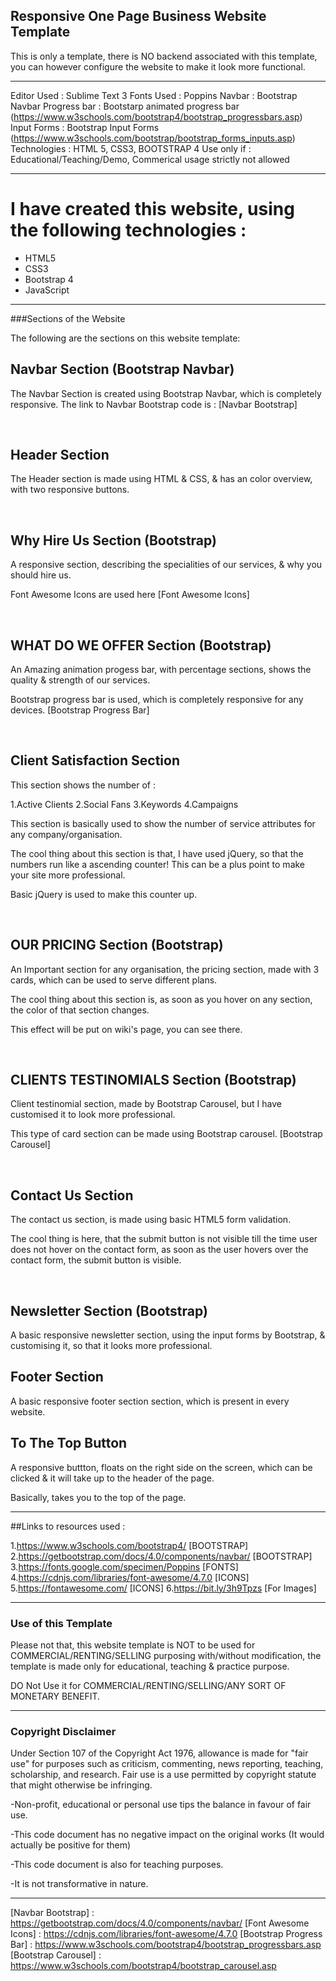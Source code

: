 ## Responsive One Page Business Website Template


This is only a template, there is NO backend associated with this template, you can however configure the website to make it look more functional.

---

Editor Used    :      Sublime Text 3
Fonts Used     :      Poppins
Navbar         :      Bootstrap Navbar 
Progress bar   :      Bootstarp animated progress bar (https://www.w3schools.com/bootstrap4/bootstrap_progressbars.asp)
Input Forms    :      Bootstrap Input Forms (https://www.w3schools.com/bootstrap/bootstrap_forms_inputs.asp)
Technologies   :      HTML 5, CSS3, BOOTSTRAP 4 
Use only if    :      Educational/Teaching/Demo, Commerical usage strictly not allowed

---


# I have created this website, using the following technologies : 

- HTML5
- CSS3
- Bootstrap 4
- JavaScript


---


###Sections of the Website 

The following are the sections on this website template:

## Navbar Section (Bootstrap Navbar)

The Navbar Section is created using Bootstrap Navbar, which is completely responsive.
The link to Navbar Bootstrap code is : [Navbar Bootstrap]

<br /> 

## Header Section

The Header section is made using HTML & CSS, & has an color overview, with two responsive buttons.

<br /> 

## Why Hire Us Section (Bootstrap)

A responsive section, describing the specialities of our services, & why you should hire us.

Font Awesome Icons are used here [Font Awesome Icons]


<br /> 

## WHAT DO WE OFFER Section (Bootstrap)

An Amazing animation progess bar, with percentage sections, shows the quality & strength of our services.

Bootstrap progress bar is used, which is completely responsive for any devices. [Bootstrap Progress Bar]

<br /> 

## Client Satisfaction Section

This section shows the number of :

1.Active Clients
2.Social Fans
3.Keywords
4.Campaigns


This section is basically used to show the number of service attributes for any company/organisation.

The cool thing about this section is that, I have used jQuery, so that the numbers run like a ascending counter! This can be a plus point to make your site more professional. 

Basic jQuery is used to make this counter up.

<br /> 

## OUR PRICING Section (Bootstrap)

An Important section for any organisation, the pricing section, made with 3 cards, which can be used to serve different plans.

The cool thing about this section is, as soon as you hover on any section, the color of that section changes.

This effect will be put on wiki's page, you can see there.

<br /> 

## CLIENTS TESTINOMIALS Section (Bootstrap)

Client testinomial section, made by Bootstrap Carousel, but I have customised it to look more professional. 

This type of card section can be made using Bootstrap carousel. [Bootstrap Carousel]

<br /> 


## Contact Us Section

The contact us section, is made using basic HTML5 form validation. 

The cool thing is here, that the submit button is not visible till the time user does not hover on the contact form, as soon as the user hovers over the contact form, the submit button is visible.

<br /> 

## Newsletter Section (Bootstrap)

A basic responsive newsletter section, using the input forms by Bootstrap, & customising it, so that it looks more professional.


## Footer Section

A basic responsive footer section section, which is present in every website.


## To The Top Button

A responsive buttton, floats on the right side on the screen, which can be clicked & it will take up to the header of the page.

Basically, takes you to the top of the page.


---

##Links to resources used : 

1.https://www.w3schools.com/bootstrap4/ [BOOTSTRAP]
2.https://getbootstrap.com/docs/4.0/components/navbar/ [BOOTSTRAP]
3.https://fonts.google.com/specimen/Poppins [FONTS]
4.https://cdnjs.com/libraries/font-awesome/4.7.0 [ICONS]
5.https://fontawesome.com/ [ICONS]
6.https://bit.ly/3h9Tpzs [For Images]


---

### Use of this Template

Please not that, this website template is NOT to be used for COMMERCIAL/RENTING/SELLING purposing with/without modification, the template is made only for educational, teaching & practice purpose. 

DO Not Use it for COMMERCIAL/RENTING/SELLING/ANY SORT OF MONETARY BENEFIT.

---

### Copyright Disclaimer 

Under Section 107 of the Copyright Act 1976, allowance is made for "fair use" for purposes such as criticism, commenting, news reporting, teaching, scholarship, and research. Fair use is a use permitted by copyright statute that might otherwise be infringing. 

-Non-profit, educational or personal use tips the balance in favour of fair use.

-This code document has no negative impact on the original works (It would actually be positive for them)

-This code document is also for teaching purposes.

-It is not transformative in nature.

---

[Navbar Bootstrap] : https://getbootstrap.com/docs/4.0/components/navbar/
[Font Awesome Icons] : https://cdnjs.com/libraries/font-awesome/4.7.0
[Bootstrap Progress Bar] : https://www.w3schools.com/bootstrap4/bootstrap_progressbars.asp
[Bootstrap Carousel] : https://www.w3schools.com/bootstrap4/bootstrap_carousel.asp